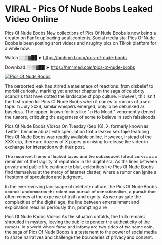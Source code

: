 # VIRAL - Pics Of Nude Boobs Leaked Video Online

Pics Of Nude Boobs New collections of Pics Of Nude Boobs is now being a creator on Fanfix uploading adult contents. Social media star Pics Of Nude Boobs is been posting short videos and naughty pics on Tiktok platform for a while now.

Watch ░░▒▓██ ➤ https://hmhmed.com/pics-of-nude-boobs

Download ░░▒▓██ ➤ https://hmhmed.com/pics-of-nude-boobs

[![Pics Of Nude Boobs](https://i.imgur.com/dJHk4Zq.gif)](https://hmhmed.com/pics-of-nude-boobs)

The purported leak has stirred a maelanage of reactions, from disbelief to morbid curiosity, marking yet another chapter in the saga of celebrity scandals that have dotted the landscape of pop culture. However, this isn't the first rodeo for Pics Of Nude Boobs when it comes to rumors of a sex tape. In July 2024, similar whispers emerged, only to be debunked as baseless. The rapper, known for hits like "In Ha Mood," vehemently denied the rumors, critiquing the eagerness of some to believe in such falsehoods.

Pics Of Nude Boobs Videos
On Tuesday (Sep 16), X, formerly known as Twitter, became abuzz with speculation that a leaked sex tape featuring Pics Of Nude Boobs was readily available online. However, instead of the XXX clip, there are dozens of X pages promising to release the video in exchange for interaction with their post.

The recurrent theme of leaked tapes and the subsequent fallout serves as a reminder of the fragility of reputation in the digital era. As the lines between private and public life continue to blur, celebrities like Pics Of Nude Boobs find themselves at the mercy of internet chatter, where a rumor can ignite a firestorm of speculation and judgment.

In the ever-evolving landscape of celebrity culture, the Pics Of Nude Boobs scandal underscores the relentless pursuit of sensationalism, a pursuit that often comes at the expense of truth and dignity. As we navigate the complexities of the digital age, the line between entertainment and exploitation remains perilously thin, prompting a re

Pics Of Nude Boobs Videos
As the situation unfolds, the truth remains shrouded in mystery, leaving the public to ponder the authenticity of the rumors. In a world where fame and infamy are two sides of the same coin, the saga of Pics Of Nude Boobs is a testament to the power of social media to shape narratives and challenge the boundaries of privacy and consent.